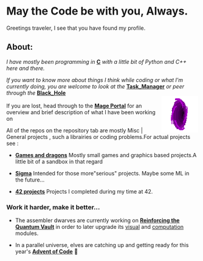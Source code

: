 # May the Code be with you, Always.

Greetings traveler, I see that you have found my profile.

## __About:__

*I have mostly been programming in* **[C][6]** *with a little bit of Python and C++ here and there.*

*If you want to know more about things I think while coding or what I'm currently doing, you are welcome to look at the* **[Task_Manager][4]** *or peer through the* **[Black_Hole][7]**
<br> <img align="right" src="smallportal.gif"/><br>
If you are lost, head through to the **[Mage Portal][0]** for an overview and brief description of what I have been working on 

All of the repos on the repository tab are mostly Misc | General projects , such a librairies or coding problems.For actual projects see :

- **[Games and dragons][8]** Mostly small games and graphics based projects.A little bit of a sandbox in that regard

- **[Sigma][10]** Intended for those more"serious" projects. Maybe some ML in the future...

- **[42 projects][9]** Projects I completed during my time at 42. 


### Work it harder, make it better...

 - The assembler dwarves are currently working on **[Reinforcing the Quantum Vault][1]** in order to later upgrade its [visual][2] and [computation][3] modules.

 - In a parallel universe, elves are catching up and getting ready for this year's **[Advent of Code][5]** :star2:

[0]: https://github.com/FlavorlessQuark/Mage_Portal
[1]: https://github.com/FlavorlessQuark/Quantum_Vault
[2]: https://github.com/FlavorlessQuark/SDL_Tools
[3]: https://github.com/FlavorlessQuark/Math_Tools
[5]: https://github.com/FlavorlessQuark/Advent_of_Code
[4]: https://github.com/FlavorlessQuark/Task_Manager
[6]: https://github.com/FlavorlessQuark/C
[7]: https://github.com/FlavorlessQuark/Black_Hole
[8]: https://github.com/Games-and-dragons
[9]: https://github.com/42Curriculum
[10]: https://github.com/LumenNoctis
